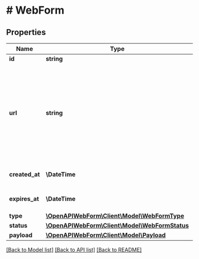# # WebForm

## Properties

Name | Type | Description | Notes
------------ | ------------- | ------------- | -------------
**id** | **string** | Globally unique web form&#39;s identifier |
**url** | **string** | Full web form&#39;s URL (including the hostname).&lt;br/&gt;You can enhance the given URL with the following query parameters: &lt;code&gt;redirectUrl&lt;/code&gt;, &lt;code&gt;errorRedirectUrl&lt;/code&gt;, &lt;code&gt;abortRedirectUrl&lt;/code&gt;, &lt;code&gt;customerSupportUrl&lt;/code&gt;.&lt;br/&gt;Find more info in the &lt;a href&#x3D;&#39;https://documentation.finapi.io/webform/For-best-results!.2477654019.html#Forbestresults!-Enhanceend-userexperience!&#39; target&#x3D;&#39;_blank&#39;&gt;Web Form 2.0 Public Documentation&lt;/a&gt;. |
**created_at** | **\DateTime** | The timestamp when the web form was created in the format &lt;code&gt;yyyy-MM-dd&#39;T&#39;HH:mm:ss.SSSZ&lt;/code&gt;. |
**expires_at** | **\DateTime** | The timestamp when the web form expires in the format &lt;code&gt;yyyy-MM-dd&#39;T&#39;HH:mm:ss.SSSZ&lt;/code&gt;. |
**type** | [**\OpenAPIWebForm\Client\Model\WebFormType**](WebFormType.md) |  |
**status** | [**\OpenAPIWebForm\Client\Model\WebFormStatus**](WebFormStatus.md) |  |
**payload** | [**\OpenAPIWebForm\Client\Model\Payload**](Payload.md) |  |

[[Back to Model list]](../../README.md#models) [[Back to API list]](../../README.md#endpoints) [[Back to README]](../../README.md)
